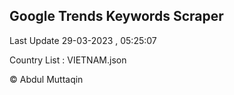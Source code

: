 

## Google Trends Keywords Scraper 
 
Last Update 29-03-2023 , 05:25:07

Country List :
VIETNAM.json



© Abdul Muttaqin 
